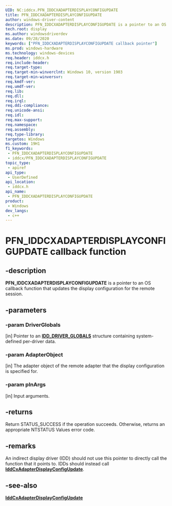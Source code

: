 ```yaml
---
UID: NC:iddcx.PFN_IDDCXADAPTERDISPLAYCONFIGUPDATE
title: PFN_IDDCXADAPTERDISPLAYCONFIGUPDATE
author: windows-driver-content
description: PFN_IDDCXADAPTERDISPLAYCONFIGUPDATE is a pointer to an OS callback function that updates the display configuration for the remote session.
tech.root: display
ms.author: windowsdriverdev
ms.date: 09/28/2020
keywords: ["PFN_IDDCXADAPTERDISPLAYCONFIGUPDATE callback pointer"]
ms.prod: windows-hardware
ms.technology: windows-devices
req.header: iddcx.h
req.include-header: 
req.target-type: 
req.target-min-winverclnt: Windows 10, version 1903
req.target-min-winversvr: 
req.kmdf-ver: 
req.umdf-ver: 
req.lib: 
req.dll: 
req.irql: 
req.ddi-compliance: 
req.unicode-ansi: 
req.idl: 
req.max-support: 
req.namespace: 
req.assembly: 
req.type-library: 
targetos: Windows
ms.custom: 19H1
f1_keywords:
 - PFN_IDDCXADAPTERDISPLAYCONFIGUPDATE
 - iddcx/PFN_IDDCXADAPTERDISPLAYCONFIGUPDATE
topic_type:
 - apiref
api_type:
 - UserDefined
api_location:
 - iddcx.h
api_name:
 - PFN_IDDCXADAPTERDISPLAYCONFIGUPDATE
product:
 - Windows
dev_langs:
 - c++
---
```


# PFN_IDDCXADAPTERDISPLAYCONFIGUPDATE callback function

## -description

**PFN_IDDCXADAPTERDISPLAYCONFIGUPDATE** is a pointer to an OS callback function that updates the display configuration for the remote session.

## -parameters

### -param DriverGlobals

[in] Pointer to an [**IDD_DRIVER_GLOBALS**](./ns-iddcx-idd_driver_globals.md) structure containing system-defined per-driver data.

### -param AdapterObject

[in] The adapter object of the remote adapter that the display configuration is specified for.

### -param pInArgs

[in] Input arguments.

## -returns

Return STATUS_SUCCESS if the operation succeeds. Otherwise, returns an appropriate NTSTATUS Values error code.

## -remarks

An indirect display driver (IDD) should not use this pointer to directly call the function that it points to. IDDs should instead call [**IddCxAdapterDisplayConfigUpdate**](nf-iddcx-iddcxadapterdisplayconfigupdate.md).

## -see-also

[**IddCxAdapterDisplayConfigUpdate**](nf-iddcx-iddcxadapterdisplayconfigupdate.md)
